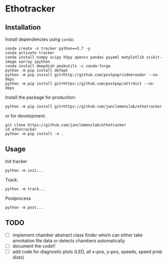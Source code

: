 # Ethotracker

## Installation
Install dependencies using `conda`:
```shell
conda create -n tracker python==3.7 -y
conda activate tracker
conda install numpy scipy h5py opencv pandas pyyaml matplotlib scikit-image xarray ipython
conda install deepdish peakutils -c conda-forge
python -m pip install defopt
python -m pip install git+http://github.com/postpop/videoreader --no-deps
python -m pip install git+https://github.com/postpop/attrdict --no-deps
```

Install the package for production:
```shell
python -m pip install git+https://github.com/janclemenslab/ethotracker
```
or for development:
```shell
git clone https://github.com/janclemenslab/ethotracker
cd ethotracker
python -m pip install -e .
```

## Usage

Init tracker
```shell
python -m init...
```

Track:
```shell
python -m track...
```

Postprocess
```shell
python -m post...
```

## TODO
- [ ] implement chamber abstract class finder which can either take annotation file data or detects chambers automatically
- [ ] document the code!!
- [ ] add code for diagnostic plots (LED, all x-pos, y-pos, speeds, speed prob dists)
